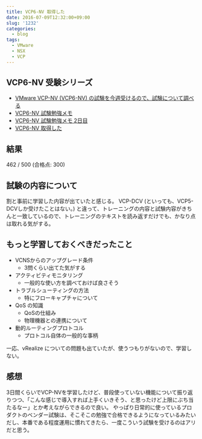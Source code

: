 ```yaml
---
title: VCP6-NV 取得した
date: 2016-07-09T12:32:00+09:00
slug: '1232'
categories:
  - blog
tags:
  - VMware
  - NSX
  - VCP
---
```



## VCP6-NV 受験シリーズ

+ [VMware VCP-NV (VCP6-NV) の試験を今週受けるので、試験について調べる]({filename}/diary/2016/20160705_vmware_vcp_nv.md)
+ [VCP6-NV 試験勉強メモ]({filename}/diary/2016/20160705_vmware_vcp_nv_study.md)
+ [VCP6-NV 試験勉強メモ 2日目]({filename}/diary/2016/20160705_vmware_vcp_nv_study_2.md)
+ [VCP6-NV 取得した]({filename}/diary/2016/20160705_vmware_vcp_nv_study_result.md)

## 結果

462 / 500 (合格点: 300)

## 試験の内容について

割と事前に学習した内容が出ていたと感じる。
VCP-DCV (といっても、VCP5-DCVしか受けたことはない。) と違って、トレーニングの内容と試験内容がきちんと一致しているので、トレーニングのテキストを読み返すだけでも、かなり点は取れる気がする。

## もっと学習しておくべきだったこと

* VCNSからのアップグレード条件
    * 3問くらい出てた気がする
* アクティビティモニタリング
    * 一般的な使い方を調べておけば良さそう
* トラブルシューティングの方法
    * 特にフローキャプチャについて
* QoS の知識
    * QoSの仕組み
    * 物理機器との連携について
* 動的ルーティングプロトコル
    * プロトコル自体の一般的な事柄

一応、vRealize についての問題も出ていたが、使うつもりがないので、学習しない。

## 感想

3日間くらいでVCP-NVを学習したけど、普段使っていない機能について振り返りつつ、「こんな感じで導入すれば上手くいきそう、と思ったけど上限にぶち当たるなー」とか考えながらできるので良い。
やっぱり日常的に使っているプロダクトのベンダー試験は、そこそこの勉強で合格できるようになっているみたいだし、本番である程度運用に慣れてきたら、一度こういう試験を受けるのはアリだと思う。
